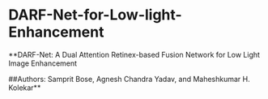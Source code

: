 # DARF-Net-for-Low-light-Enhancement
**DARF-Net: A Dual Attention Retinex-based Fusion Network for Low Light Image Enhancement

##Authors: Samprit Bose, Agnesh Chandra Yadav, and Maheshkumar H. Kolekar**
